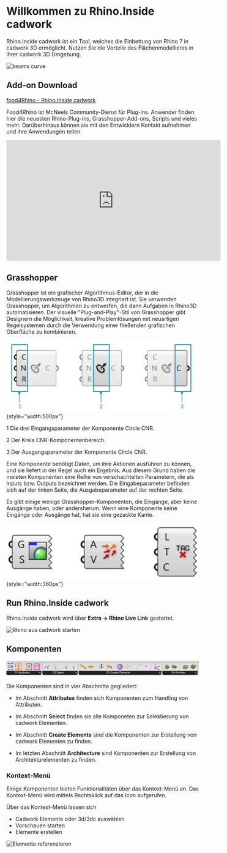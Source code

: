 # Willkommen zu Rhino.Inside cadwork

Rhino.Inside cadwork ist ein Tool, welches die Einbettung von Rhino 7 in cadwork
3D ermöglicht. Nutzen Sie die Vorteile des Flächenmodellieres in ihrer cadwork
3D Umgebung.

![beams curve](img/beams_curve.gif "beams curve")

## Add-on Download

[food4Rhino - Rhino.Inside cadwork](https://www.food4rhino.com/en/app/rhinoinside-cadwork-3d?lang=de)

Food4Rhino ist McNeels Community-Dienst für Plug-ins. Anwender finden hier die
neuesten Rhino-Plug-ins, Grasshopper-Add-ons, Scripts und vieles mehr.
Darüberhinaus können sie mit den Entwicklern Kontakt aufnehmen und ihre
Anwendungen teilen.

<iframe width="560" height="315" src="https://www.youtube.com/embed/vBh1UHg6ZHQ"
        title="YouTube video player" frameborder="0"
        allow="accelerometer; autoplay; clipboard-write; encrypted-media; gyroscope; picture-in-picture"
        allowfullscreen></iframe>

## Grasshopper

Grasshopper ist ein grafischer Algorithmus-Editor, der in die
Modellierungswerkzeuge von Rhino3D integriert ist. Sie verwenden Grasshopper, um
Algorithmen zu entwerfen, die dann Aufgaben in Rhino3D automatisieren. Der
visuelle "Plug-and-Play"-Stil von Grasshopper gibt Designern die Möglichkeit,
kreative Problemlösungen mit neuartigen Regelsystemen durch die Verwendung einer
fließenden grafischen Oberfläche zu kombinieren.

![Grasshoper component parts](img/process.png){style="width:500px"}

<span class="bullet-number">1</span> Die drei Eingangsparameter der Komponente
Circle CNR.

<span class="bullet-number">2</span> Der Kreis CNR-Komponentenbereich.

<span class="bullet-number">3</span> Der Ausgangsparameter der Komponente Circle
CNR.

Eine Komponente benötigt Daten, um ihre Aktionen ausführen zu können, und sie
liefert in der Regel auch ein Ergebnis. Aus diesem Grund haben die meisten
Komponenten eine Reihe von verschachtelten Parametern, die als Inputs bzw.
Outputs bezeichnet werden. Die Eingabeparameter befinden sich auf der linken
Seite, die Ausgabeparameter auf der rechten Seite.

Es gibt einige wenige Grasshopper-Komponenten, die Eingänge, aber keine Ausgänge
haben, oder andersherum. Wenn eine Komponente keine Eingänge oder Ausgänge hat,
hat sie eine gezackte Kante.

![Grasshoper component parts](img/components.png){style="width:360px"}

## Run Rhino.Inside cadwork

Rhino.Inside cadwork wird über **Extra -> Rhino Live Link** gestartet.

![Rhino aus cadwork starten](img/run.gif)

## Komponenten

![Components](img/comps.png "Components")

Die Komponenten sind in vier Abschnitte gegliedert:

- Im Abschnitt **Attributes** finden sich Komponenten zum Handling von
  Attributen.

- Im Abschnitt **Select** finden sie alle Komponeten zur Selektierung von
  cadwork Elementen.

- Im Abschnitt **Create Elements** sind die Komponenten zur Erstellung von
  cadwork Elementen zu finden.

- Im letzten Abschnitt **Architecture** sind Komponenten zur Erstellung von
  Architekturelementen zu finden.

### Kontext-Menü

Einige Komponenten bieten Funktionalitäten über das Kontext-Menü an. Das
Kontext-Menü wird mittels Rechtsklick auf das Icon aufgerufen.

Über das Kontext-Menü lassen sich

- Cadwork Elemente oder 3d/3dc auswählen
- Vorschauen starten
- Elemente erstellen

![Elemente referenzieren](img/get_elements.gif "Elemente referenzieren")
